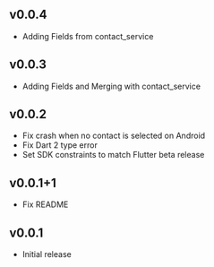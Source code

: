 ## v0.0.4

* Adding Fields from contact_service

## v0.0.3

* Adding Fields and Merging with contact_service

## v0.0.2

* Fix crash when no contact is selected on Android
* Fix Dart 2 type error
* Set SDK constraints to match Flutter beta release

## v0.0.1+1

* Fix README

## v0.0.1

* Initial release
